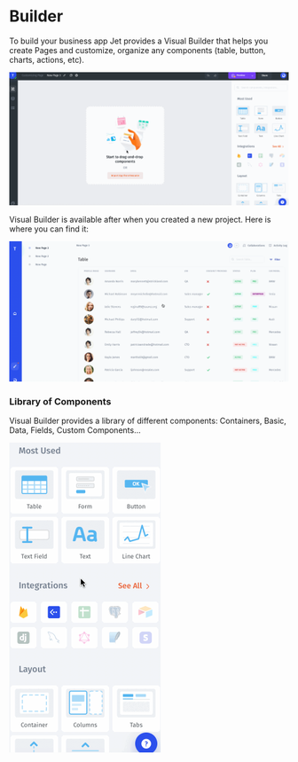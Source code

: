 # Builder

To build your business app Jet provides a Visual Builder that helps you create Pages and customize, organize any components (table, button, charts, actions, etc).

![](../../.gitbook/assets/testgif.gif)

Visual Builder is available after when you created a new project. Here is where you can find it:

![](../../.gitbook/assets/testgif1.gif)

### Library of Components

Visual Builder provides a library of different components: Containers, Basic, Data, Fields, Custom Components...

![](../../.gitbook/assets/testgif2.gif)
